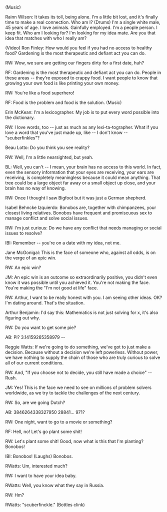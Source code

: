 
(Music)

Rainn Wilson: It takes
its toll, being alone.
I&#39;m a little bit lost,
and it&#39;s finally time
to make a real connection.
Who am I?
(Drums)
I&#39;m a single white male,
45 years of age.
I love animals.
Gainfully employed.
I&#39;m a people person.
I keep fit.
Who am I looking for?
I&#39;m looking for my idea mate.
Are you that idea
that matches with who I really am?

(Video) Ron Finley: How would you feel
if you had no access to healthy food?
Gardening is the most therapeutic
and defiant act you can do.

RW: Wow, we sure are getting
our fingers dirty for a first date, huh?

RF: Gardening is the most therapeutic
and defiant act you can do.
People in these areas --
they&#39;re exposed to crappy food.
I want people to know
that growing your own food
is like printing your own money.

RW: You&#39;re like a food superhero!

RF: Food is the problem
and food is the solution.
(Music)

Erin McKean: I&#39;m a lexicographer.
My job is to put every word
possible into the dictionary.

RW: I love words, too --
just as much as any lexi-ta-tographer.
What if you love a word
that you&#39;ve just made up,
like -- I don&#39;t know -- &quot;scuberfinkles&quot;?

Beau Lotto: Do you think you see reality?

RW: Well, I&#39;m a little
nearsighted, but yeah.

BL: Well, you can&#39;t -- I mean,
your brain has no access to this world.
In fact, even the sensory information
that your eyes are receiving,
your ears are receiving,
is completely meaningless
because it could mean anything.
That tree could be a large object far away
or a small object up close,
and your brain has no way of knowing.

RW: Once I thought I saw Bigfoot
but it was just a German shepherd.

Isabel Behncke Izquierdo: Bonobos
are, together with chimpanzees,
your closest living relatives.
Bonobos have frequent and promiscuous sex
to manage conflict
and solve social issues.

RW: I&#39;m just curious:
Do we have any conflict
that needs managing
or social issues to resolve?

IBI: Remember --
you&#39;re on a date with my idea,
not me.

Jane McGonigal: This is the face
of someone who, against all odds,
is on the verge of an epic win.

RW: An epic win?

JM: An epic win is an outcome
so extraordinarily positive,
you didn&#39;t even know it was possible
until you achieved it.
You&#39;re not making the face.
You&#39;re making the &quot;I&#39;m not
good at life&quot; face.

RW: Arthur, I want to be
really honest with you.
I am seeing other ideas. OK?
I&#39;m dating around.
That&#39;s the situation.

Arthur Benjamin: I&#39;d say this:
Mathematics is not just solving for x,
it&#39;s also figuring out why.

RW: Do you want to get some pie?

AB: Pi?
3.14159265358979 --

Reggie Watts: If we&#39;re going
to do something,
we&#39;ve got to just make a decision.
Because without a decision
we&#39;re left powerless.
Without power,
we have nothing to supply
the chain of those who are truly curious
to solve all of our current conditions.

RW: And, &quot;If you choose not to decide,
you still have made a choice&quot; -- Rush.

JM: Yes!
This is the face we need to see
on millions of problem solvers worldwide,
as we try to tackle the challenges
of the next century.

RW: So, are we going Dutch?

AB: 3846264338327950
28841...
971?

RW: One night, want to go
to a movie or something?

RF: Hell, no! Let&#39;s go plant some shit!

RW: Let&#39;s plant some shit!
Good, now what is this that I&#39;m planting?
Bonobos!

IBI: Bonobos! (Laughs)
Bonobos.

RWatts: Um, interested much?

RW: I want to have your idea baby.

RWatts: Well, you know
what they say in Russia.

RW: Hm?

RWatts: &quot;scuberfinckle.&quot;
(Bottles clink)
